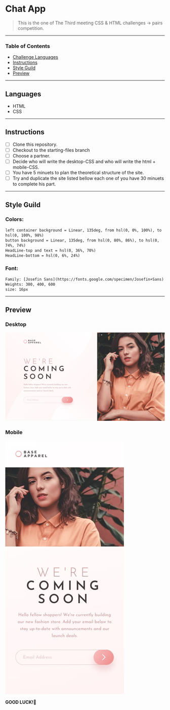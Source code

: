 
# Chat App

> This is the one of The Third meeting CSS & HTML challenges -> pairs competition.

---

### Table of Contents

- [Challenge Languages](#Languages)
- [Instructions](#Instructions)
- [Style Guild](#Style-Guide)
- [Preview](#Preview-And-Style-Guild)

---

## Languages

* HTML
* CSS

---

## Instructions

- [ ] Clone this repository.
- [ ] Checkout to the starting-files branch
- [ ] Choose a partner.
- [ ] Decide who will write the desktop-CSS and who will write the html + mobile-CSS.
- [ ] You have 5 minuets to plan the theoretical structure of the site.
- [ ] Try and duplicate the site listed bellow each one of you have 30 minuets to complete his part.

---

## Style Guild

### Colors:
    left container background = Linear, 135deg, from hsl(0, 0%, 100%), to hsl(0, 100%, 98%)
    button background = Linear, 135deg, from hsl(0, 80%, 86%), to hsl(0, 74%, 74%)
    HeadLine-top and text = hsl(0, 36%, 70%)
    HeadLine-bottom = hsl(0, 6%, 24%)

### Font:
    Family: [Josefin Sans](https://fonts.google.com/specimen/Josefin+Sans)
    Weights: 300, 400, 600
    size: 16px
    
---

## Preview

### Desktop
![!preview](./design/desktop-design.jpg)

### Mobile
![!preview](./design/mobile-design.jpg)

**GOOD LUCK!**🚀